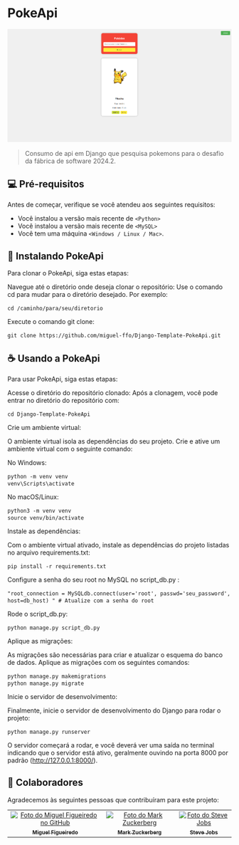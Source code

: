 # PokeApi


<img src="img/Captura de tela 2024-08-23 212024.png" alt="Exemplo imagem">

>Consumo de api em Django que pesquisa pokemons para o desafio da fábrica de software 2024.2.


## 💻 Pré-requisitos

Antes de começar, verifique se você atendeu aos seguintes requisitos:

- Você instalou a versão mais recente de `<Python>`
- Você instalou a versão mais recente de `<MySQL>`
- Você tem uma máquina `<Windows / Linux / Mac>`.


## 🚀 Instalando PokeApi

Para clonar o PokeApi, siga estas etapas:

Navegue até o diretório onde deseja clonar o repositório: Use o comando cd para mudar para o diretório desejado. Por exemplo:

```
cd /caminho/para/seu/diretorio
```

Execute o comando git clone:

```
git clone https://github.com/miguel-ffo/Django-Template-PokeApi.git
```



## ☕ Usando a PokeApi

Para usar PokeApi, siga estas etapas:

Acesse o diretório do repositório clonado: Após a clonagem, você pode entrar no diretório do repositório com:

```
cd Django-Template-PokeApi
```
Crie um ambiente virtual:

O ambiente virtual isola as dependências do seu projeto. Crie e ative um ambiente virtual com o seguinte comando:

No Windows:

```
python -m venv venv
venv\Scripts\activate
```

No macOS/Linux:

```
python3 -m venv venv
source venv/bin/activate
```

Instale as dependências:

Com o ambiente virtual ativado, instale as dependências do projeto listadas no arquivo requirements.txt:

```
pip install -r requirements.txt
```

Configure a senha do seu root no MySQL no script_db.py :

```
"root_connection = MySQLdb.connect(user='root', passwd='seu_password', host=db_host) " # Atualize com a senha do root
```
Rode o script_db.py:

```
python manage.py script_db.py
```
Aplique as migrações:

As migrações são necessárias para criar e atualizar o esquema do banco de dados. Aplique as migrações com os seguintes comandos:

```
python manage.py makemigrations
python manage.py migrate
```

Inicie o servidor de desenvolvimento:

Finalmente, inicie o servidor de desenvolvimento do Django para rodar o projeto:
 
 ```
python manage.py runserver
```

O servidor começará a rodar, e você deverá ver uma saída no terminal indicando que o servidor está ativo, geralmente ouvindo na porta 8000 por padrão (http://127.0.0.1:8000/).






## 🤝 Colaboradores

Agradecemos às seguintes pessoas que contribuíram para este projeto:

<table>
  <tr>
    <td align="center">
      <a href="#" title="defina o título do link">
        <img src="https://avatars.githubusercontent.com/u/142344702?v=4"width="100px;" alt="Foto do Miguel Figueiredo no GitHub"/><br>
        <sub>
          <b>Miguel Figueiredo </b>
        </sub>
      </a>
    </td>
    <td align="center">
      <a href="#" title="defina o título do link">
        <img src="https://s2.glbimg.com/FUcw2usZfSTL6yCCGj3L3v3SpJ8=/smart/e.glbimg.com/og/ed/f/original/2019/04/25/zuckerberg_podcast.jpg" width="100px;" alt="Foto do Mark Zuckerberg"/><br>
        <sub>
          <b>Mark Zuckerberg</b>
        </sub>
      </a>
    </td>
    <td align="center">
      <a href="#" title="defina o título do link">
        <img src="https://miro.medium.com/max/360/0*1SkS3mSorArvY9kS.jpg" width="100px;" alt="Foto do Steve Jobs"/><br>
        <sub>
          <b>Steve Jobs</b>
        </sub>
      </a>
    </td>
  </tr>
</table>

#